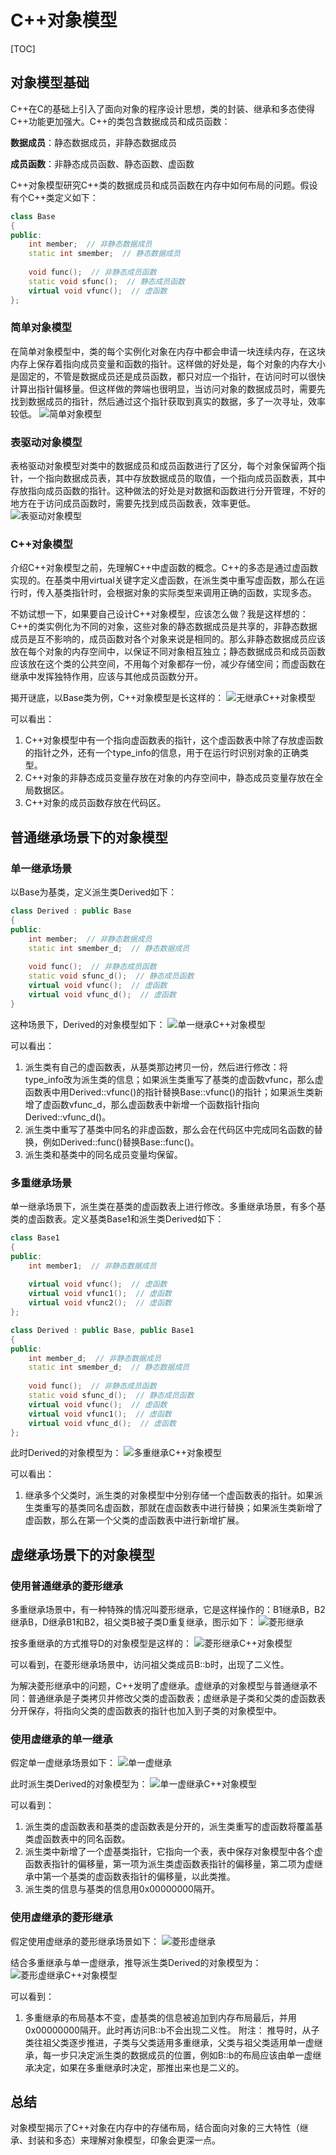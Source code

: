 # **C++对象模型**
[TOC]

## **对象模型基础**
C\+\+在C的基础上引入了面向对象的程序设计思想，类的封装、继承和多态使得C++功能更加强大。C\+\+的类包含数据成员和成员函数：

**数据成员**：静态数据成员，非静态数据成员

**成员函数**：非静态成员函数、静态函数、虚函数

C\+\+对象模型研究C\+\+类的数据成员和成员函数在内存中如何布局的问题。假设有个C\+\+类定义如下：
```c++
class Base
{
public:
    int member;  // 非静态数据成员
    static int smember;  // 静态数据成员
    
    void func();  // 非静态成员函数
    static void sfunc();  // 静态成员函数
    virtual void vfunc();  // 虚函数
};
```

### 简单对象模型
在简单对象模型中，类的每个实例化对象在内存中都会申请一块连续内存，在这块内存上保存着指向成员变量和函数的指针。这样做的好处是，每个对象的内存大小是固定的，不管是数据成员还是成员函数，都只对应一个指针，在访问时可以很快计算出指针偏移量。但这样做的弊端也很明显，当访问对象的数据成员时，需要先找到数据成员的指针，然后通过这个指针获取到真实的数据，多了一次寻址，效率较低。
![简单对象模型](D:\\Document\\blog\\C++对象模型\\简单对象模型)

### 表驱动对象模型
表格驱动对象模型对类中的数据成员和成员函数进行了区分，每个对象保留两个指针，一个指向数据成员表，其中存放数据成员的取值，一个指向成员函数表，其中存放指向成员函数的指针。这种做法的好处是对数据和函数进行分开管理，不好的地方在于访问成员函数时，需要先找到成员函数表，效率更低。
![表驱动对象模型](D:\\Document\\blog\\C++对象模型\\表驱动对象模型)

### C\+\+对象模型
介绍C\+\+对象模型之前，先理解C\+\+中虚函数的概念。C\+\+的多态是通过虚函数实现的。在基类中用virtual关键字定义虚函数，在派生类中重写虚函数，那么在运行时，传入基类指针时，会根据对象的实际类型来调用正确的函数，实现多态。

不妨试想一下，如果要自己设计C\+\+对象模型，应该怎么做？我是这样想的：C\+\+的类实例化为不同的对象，这些对象的静态数据成员是共享的，非静态数据成员是互不影响的，成员函数对各个对象来说是相同的。那么非静态数据成员应该放在每个对象的内存空间中，以保证不同对象相互独立；静态数据成员和成员函数应该放在这个类的公共空间，不用每个对象都存一份，减少存储空间；而虚函数在继承中发挥独特作用，应该与其他成员函数分开。

揭开谜底，以Base类为例，C\+\+对象模型是长这样的：
![无继承C\+\+对象模型](D:\\Document\\blog\\C++对象模型\\无继承C++对象模型)

可以看出：
1. C\+\+对象模型中有一个指向虚函数表的指针，这个虚函数表中除了存放虚函数的指针之外，还有一个type_info的信息，用于在运行时识别对象的正确类型。
2. C\+\+对象的非静态成员变量存放在对象的内存空间中，静态成员变量存放在全局数据区。
3. C\+\+对象的成员函数存放在代码区。


## **普通继承场景下的对象模型**

### 单一继承场景
以Base为基类，定义派生类Derived如下：
```c++
class Derived : public Base
{
public:
    int member;  // 非静态数据成员
    static int smember_d;  // 静态数据成员
    
    void func();  // 非静态成员函数
    static void sfunc_d();  // 静态成员函数
    virtual void vfunc();  // 虚函数
    virtual void vfunc_d();  // 虚函数
}
```
这种场景下，Derived的对象模型如下：
![单一继承C\+\+对象模型](D:\\Document\\blog\\C++对象模型\\单一继承C++对象模型)

可以看出：
1. 派生类有自己的虚函数表，从基类那边拷贝一份，然后进行修改：将type_info改为派生类的信息；如果派生类重写了基类的虚函数vfunc，那么虚函数表中用Derived::vfunc()的指针替换Base::vfunc()的指针；如果派生类新增了虚函数vfunc_d，那么虚函数表中新增一个函数指针指向Derived::vfunc_d()。
2. 派生类中重写了基类中同名的非虚函数，那么会在代码区中完成同名函数的替换，例如Derived::func()替换Base::func()。
3. 派生类和基类中的同名成员变量均保留。

### 多重继承场景
单一继承场景下，派生类在基类的虚函数表上进行修改。多重继承场景，有多个基类的虚函数表。定义基类Base1和派生类Derived如下：
```c++
class Base1
{
public:
    int member1;  // 非静态数据成员
    
    virtual void vfunc();  // 虚函数
    virtual void vfunc1();  // 虚函数
    virtual void vfunc2();  // 虚函数
};

class Derived : public Base, public Base1
{
public:
    int member_d;  // 非静态数据成员
    static int smember_d;  // 静态数据成员
    
    void func();  // 非静态成员函数
    static void sfunc_d();  // 静态成员函数
    virtual void vfunc();  // 虚函数
    virtual void vfunc1();  // 虚函数
    virtual void vfunc_d();  // 虚函数
};
```
此时Derived的对象模型为：
![多重继承C\+\+对象模型](D:\\Document\\blog\\C++对象模型\\多重继承C++对象模型)

可以看出：
1. 继承多个父类时，派生类的对象模型中分别存储一个虚函数表的指针。如果派生类重写的基类同名虚函数，那就在虚函数表中进行替换；如果派生类新增了虚函数，那么在第一个父类的虚函数表中进行新增扩展。

## **虚继承场景下的对象模型**
### 使用普通继承的菱形继承
多重继承场景中，有一种特殊的情况叫菱形继承，它是这样操作的：B1继承B，B2继承B，D继承B1和B2，祖父类B被子类D重复继承，图示如下：
![菱形继承](D:\\Document\\blog\\C++对象模型\\菱形继承)

按多重继承的方式推导D的对象模型是这样的：
![菱形继承C\+\+对象模型](D:\\Document\\blog\\C++对象模型\\菱形继承C++对象模型)

可以看到，在菱形继承场景中，访问祖父类成员B::b时，出现了二义性。

为解决菱形继承中的问题，C\+\+发明了虚继承。虚继承的对象模型与普通继承不同：普通继承是子类拷贝并修改父类的虚函数表；虚继承是子类和父类的虚函数表分开保存，将指向父类的虚函数表的指针也加入到子类的对象模型中。
### 使用虚继承的单一继承
假定单一虚继承场景如下：
![单一虚继承](D:\\Document\\blog\\C++对象模型\\单一虚继承)

此时派生类Derived的对象模型为：
![单一虚继承C\+\+对象模型](D:\\Document\\blog\\C++对象模型\\单一虚继承C++对象模型)

可以看到：
1. 派生类的虚函数表和基类的虚函数表是分开的，派生类重写的虚函数将覆盖基类虚函数表中的同名函数。
2. 派生类中新增了一个虚基类指针，它指向一个表，表中保存对象模型中各个虚函数表指针的偏移量，第一项为派生类虚函数表指针的偏移量，第二项为虚继承中第一个基类的虚函数表指针的偏移量，以此类推。
3. 派生类的信息与基类的信息用0x00000000隔开。

### 使用虚继承的菱形继承
假定使用虚继承的菱形继承场景如下：
![菱形虚继承](D:\\Document\\blog\\C++对象模型\\菱形虚继承)

结合多重继承与单一虚继承，推导派生类Derived的对象模型为：
![菱形虚继承C\+\+对象模型](D:\\Document\\blog\\C++对象模型\\菱形虚继承C++对象模型)

可以看到：
1. 多重继承的布局基本不变，虚基类的信息被追加到内存布局最后，并用0x00000000隔开。此时再访问B::b不会出现二义性。
附注：
推导时，从子类往祖父类逐步推进，子类与父类适用多重继承，父类与祖父类适用单一虚继承，每一步只决定派生类的数据成员的位置，例如B::b的布局应该由单一虚继承决定，如果在多重继承时决定，那推出来也是二义的。

## **总结**
对象模型揭示了C++对象在内存中的存储布局，结合面向对象的三大特性（继承、封装和多态）来理解对象模型，印象会更深一点。
